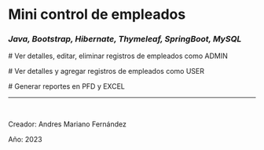 <h1>Mini control de empleados</h1>

<h3><em>Java, Bootstrap, Hibernate, Thymeleaf, SpringBoot, MySQL</em></h3>

<p># Ver detalles, editar, eliminar registros de empleados como ADMIN</p>

<p># Ver detalles y agregar registros de empleados como USER</p>

<p># Generar reportes en PFD y EXCEL</p>

<hr/>

<br/>
<p>Creador: Andres Mariano Fernández</p>
<p>Año: 2023</p>